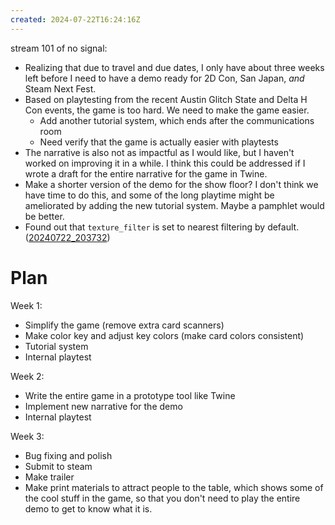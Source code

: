 ```yaml
---
created: 2024-07-22T16:24:16Z
---
```


stream 101 of no signal:
- Realizing that due to travel and due dates, I only have about three weeks left before I need to have a demo ready for 2D Con, San Japan, _and_ Steam Next Fest.
- Based on playtesting from the recent Austin Glitch State and Delta H Con events, the game is too hard. We need to make the game easier.
	- Add another tutorial system, which ends after the communications room
	- Need verify that the game is actually easier with playtests
- The narrative is also not as impactful as I would like, but I haven't worked on improving it in a while. I think this could be addressed if I wrote a draft for the entire narrative for the game in Twine.
- Make a shorter version of the demo for the show floor? I don't think we have time to do this, and some of the long playtime might be ameliorated by adding the new tutorial system. Maybe a pamphlet would be better.
- Found out that `texture_filter` is set to nearest filtering by default. ([20240722_203732](20240722_203732.md))

# Plan

Week 1:
- Simplify the game (remove extra card scanners)
- Make color key and adjust key colors (make card colors consistent)
- Tutorial system
- Internal playtest

Week 2:
- Write the entire game in a prototype tool like Twine
- Implement new narrative for the demo
- Internal playtest

Week 3:
- Bug fixing and polish
- Submit to steam
- Make trailer
- Make print materials to attract people to the table, which shows some of the cool stuff in the game, so that you don't need to play the entire demo to get to know what it is.
